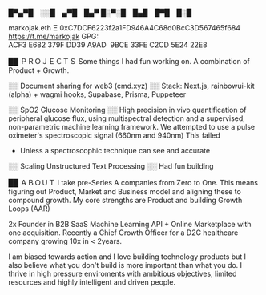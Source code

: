 
█▀▄▀█ ░░█ ▄▀█ █▄▀
█░▀░█ █▄█ █▀█ █░█

markojak.eth Ξ 0xC7DCF6223f2a1FD946A4C68d0BcC3D567465f684
https://t.me/markojak
GPG: ACF3 E682 379F DD39 A9AD  9BCE 33FE C2CD 5E24 22E8

██ ＰＲＯＪＥＣＴＳ 
Some things I had fun working on. A combination of Product + Growth. 

░░ Document sharing for web3 (cmd.xyz) ░░
Stack: Next.js, rainbowui-kit (alpha) + wagmi hooks, Supabase, Prisma, Puppeteer

░░ SpO2 Glucose Monitoring ░░
High precision in vivo quantification of peripheral glucose flux, using multispectral detection and a supervised, non-parametric machine learning framework. We attempted to use a pulse oximeter's spectroscopic signal (660nm and 940nm)
This failed 

- Unless a spectroscophic technique can see and accurate 

░░ Scaling Unstructured Text Processing ░░
Had fun building

██ ＡＢＯＵＴ 
I take pre-Series A companies from Zero to One. This means figuring out Product, Market and Business model and aligning these to compound growth. My core strengths are Product and building Growth Loops (AAR) 

2x Founder in B2B SaaS Machine Learning API + Online Marketplace with one acquisition. Recently a Chief Growth Officer for a D2C healthcare company growing 10x in < 2years. 

I am biased towards action and I love building technology products but I also believe what you don't build is more important than what you do. I thrive in high pressure enviroments with ambitious objectives, limited resources and highly intelligent and driven people. 